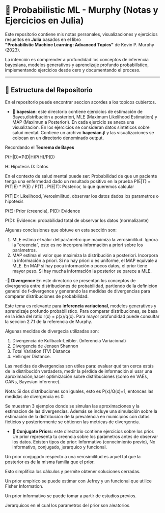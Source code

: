 # 📘 Probabilistic ML - Murphy (Notas y Ejercicios en Julia)

Este repositorio contiene mis notas personales, visualizaciones y ejercicios resueltos en **Julia** basados en el libro  
**"Probabilistic Machine Learning: Advanced Topics"** de Kevin P. Murphy (2023).

La intención es comprender a profundidad los conceptos de inferencia bayesiana, modelos generativos y aprendizaje profundo probabilístico, implementando ejercicios desde cero y documentando el proceso.

---

## 📂 Estructura del Repositorio

En el repositorio puede encontrar seccion acordes a los topicos cubiertos.
- 📂 **bayesian**: este directorio contiene ejercicios de estimación de Bayes,distribución a posteriori, MLE (Maximum Likelihood Estimation) y MAP (Maximun a Posteriori). En cada ejercicio se anexa una visualizacion. En los ejercicios se consideran datos sintéticos sobre salud mental. Contiene un archivo **bayesian.jl** y las visualizaciones se colocan en un directorio denominado output.

Recordando el **Teorema de Bayes**

P(H|D)=P(D|H)P(H)/P(D)

H: Hipotesis
D: Datos.

En el contexto de salud mental puede ser:
Probabilidad de que un paciente tenga una enfermedad dado un resultado positivo en la prueba
 P(E|T) = P(T|E) * P(E) / P(T)
 . 
P(E|T): Posterior, lo que queremos calcular

P(T|E): Likelihood, Verosimilitud, observar los datos dados los parametros o hipotesis 

P(E): Prior (creencia), P(D): Evidence

P(D): Evidence: probabilidad total de observar los datos (normalizante)

Algunas conclusiones que obtuve en esta sección son:
1. MLE estima el valor del parámetro que maximiza la verosimilitud. Ignora la "creencia", esto es no incorpora información a priori sobre los parámetros.
2. MAP estima el valor que maximiza la distribución a posteriori. Incorpora la información a priori. Si no hay priori o es uniforme, el MAP equivale a MLE. En MAP si hay poca información o pocos datos, el prior tiene mayor peso. Si hay mucha información la posterior se parece a MLE.

-📂 **Divergence** En este directorio se presentan los conceptos de divergencia entre distribuciones de probabilidad, partiendo de la definicion general de f-divergence y generando las medidas de divergencias para comparar distribuciones de probabilidad.

Este tema es relevante para **inferencia variacional**, modelos generativos y aprendizaje profundo probabilistico.
Para comparar distribuciones, se basa en la idea del ratio r(x) = p(x)/q(x). Para mayor profundidad puede consultar la seccion 2.7.1 de la referencia de Murphy.

Algunas medidas de divergecia utilizadas son:
1. Divergencia de Kullback-Leibler. (Inferencia Variacional) 
2. Divergencia de Jensen Shannon
3. Total Variation (TV) Distance
4. Hellinger Distance.


Las medidas de divergencias son utiles para: evaluar qué tan cerca estás de la distribución verdadera, medir la pérdida de información al usar una aproximación,hacer optimización sobre distribuciones (como en VAEs, GANs, Bayesian inference).

Nota: Si dos distribuciones son iguales, esto es P(x)/Q(x)=1, entonces las medidas de divergencia es 0.

Se muestran 3 ejemplos donde se simulan las aproximaciones y la estimacion de las divergencias. Además se incluye una simulación sobre la estimación de la distribución de la prevalencia en municipios con datos ficticios y posteriormente se obtienen las metricas de divergencia.

- 📂 **Conjugate Priors**: este directorio contiene ejercicios sobre los prior.
Un prior representa tu creencia sobre los parámetros antes de observar los datos. Existen tipos de prior: Informativo (conocimiento previo), No informativo, conjugado, jerarquico y funcional.

Un prior conjugado respecto a una verosimilitud es aquel tal que la posterior es de la misma familia que el prior.

Esto simplifica los cálculos y permite obtener soluciones cerradas.

Un prior empirico se puede estimar con Jefrey y un funcional que utilice Fisher Information.

Un prior informativo se puede tomar a partir de estudios previos.

Jerarquicos en el cual los parametros del prior son aleatorios.